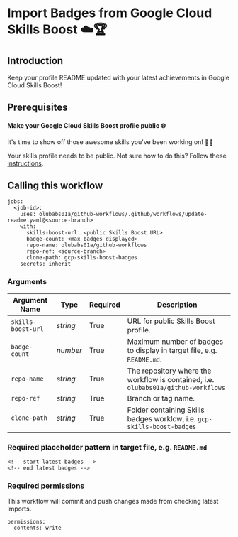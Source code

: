 # Import Badges from Google Cloud Skills Boost ☁️🏆
## Introduction
Keep your profile README updated with your latest achievements in Google Cloud Skills Boost!

## Prerequisites
#### Make your Google Cloud Skills Boost profile public 🌐
It's time to show off those awesome skills you've been working on! 💪🏾

Your skills profile needs to be public. Not sure how to do this? Follow these [instructions](https://support.google.com/qwiklabs/answer/9222527?hl=en).

## Calling this workflow
```
jobs:
  <job-id>:
    uses: olubabs01a/github-workflows/.github/workflows/update-readme.yaml@<source-branch>
    with:
      skills-boost-url: <public Skills Boost URL>
      badge-count: <max badges displayed>
      repo-name: olubabs01a/github-workflows
      repo-ref: <source-branch>
      clone-path: gcp-skills-boost-badges
    secrets: inherit
```

### Arguments
| Argument Name | Type | Required | Description |
| - | - | - | - |
| `skills-boost-url` | _string_ | True | URL for public Skills Boost profile. |
| `badge-count` | _number_ | True | Maximum number of badges to display in target file, e.g. `README.md`. |
| `repo-name` | _string_ | True | The repository where the workflow is contained, i.e. `olubabs01a/github-workflows` |
| `repo-ref` | _string_ | True | Branch or tag name. |
| `clone-path` | _string_ | True | Folder containing Skills badges worklow, i.e. `gcp-skills-boost-badges` |

### Required placeholder pattern in target file, e.g. `README.md`
```
<!-- start latest badges -->
<!-- end latest badges -->
```

### Required permissions
This workflow will commit and push changes made from checking latest imports.
```
permissions:
  contents: write
```
